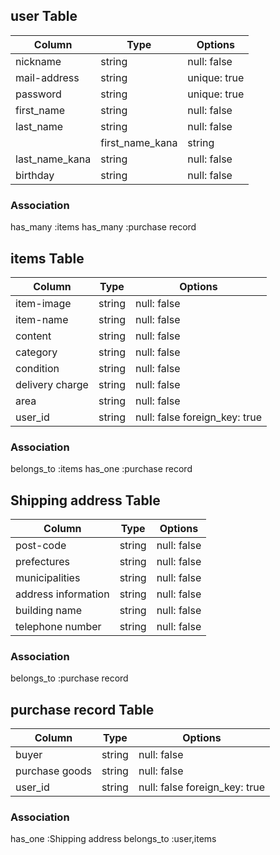## user Table

|Column           |Type      |Options           |
|------           |----      |-------           |
|nickname         |string    |null: false       |
|mail-address     |string    |unique: true      |
|password         |string    |unique: true      |
|first_name       |string    |null: false       |
|last_name        |string    |null: false       |
||first_name_kana |string    |null: false       |
|last_name_kana   |string    |null: false       |
|birthday         |string    |null: false       |

### Association
has_many :items
has_many :purchase record



## items Table
|Column         |Type  |Options                         |
|------         |----  |-------                         |
|item-image     |string|null: false                     |
|item-name      |string|null: false                     |
|content        |string|null: false                     |
|category       |string|null: false                     |
|condition      |string|null: false                     |
|delivery charge|string|null: false                     |
|area           |string|null: false                     |
|user_id        |string|null: false  foreign_key: true  |

### Association
belongs_to :items
has_one :purchase record

## Shipping address Table

|Column             |Type  |Options           |
|------             |----  |-------           |
|post-code          |string|null: false       |
|prefectures        |string|null: false       |
|municipalities     |string|null: false       |
|address information|string|null: false       |
|building name      |string|null: false       |
|telephone number   |string|null: false       |

### Association
belongs_to :purchase record


## purchase record Table
|Column        |Type  |Options                         |
|------        |----  |-------                         |
|buyer         |string|null: false                     |
|purchase goods|string|null: false                     |
|user_id       |string|null: false  foreign_key: true  |

### Association
has_one :Shipping address
belongs_to :user,items

